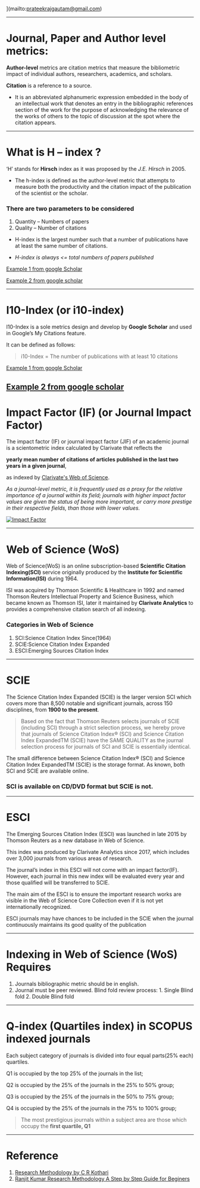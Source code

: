 ](mailto:prateekrajgautam@gmail.com)




---
# Journal, Paper and Author level metrics:

**Author-level** metrics are citation metrics that measure the bibliometric impact of individual authors, researchers, academics, and scholars. 

**Citation** is a reference to a source. 
* It is an abbreviated alphanumeric expression embedded in the body of an intellectual work that denotes an entry in the bibliographic references section of the work for the purpose of acknowledging the relevance of the works of others to the topic of discussion at the spot where the citation appears. 


---
# What is H – index ?
‘H’ stands for **Hirsch** index as it was proposed by the *J.E. Hirsch* in 2005. 
* The h-index is defined as the author-level metric that attempts to measure both the productivity and the citation impact of the publication of the scientist or the scholar.

### There are two parameters to be considered 
1. Quantity – Numbers of papers
1. Quality – Number of citations

* H-index is the largest number such that a number of publications have at least the same number of citations.

* *H-index is always <= total numbers of papers published*

[Example 1 from google Scholar](https://scholar.google.co.in/citations?user=IHINj8MAAAAJ&hl=en&oi=sra)

[Example 2 from google scholar](https://scholar.google.co.in/citations?user=FlF_MsEAAAAJ&hl=en)

---
# I10-Index (or i10-index)

I10-Index is a sole metrics design and develop by **Google Scholar** and used in Google’s My Citations feature. 

It can be defined as follows:

> i10-Index = The number of publications with at least 10 citations


[Example 1 from google Scholar](https://scholar.google.co.in/citations?user=IHINj8MAAAAJ&hl=en&oi=sra)

[Example 2 from google scholar](https://scholar.google.co.in/citations?user=FlF_MsEAAAAJ&hl=en)
---
# Impact Factor (IF) (or Journal Impact Factor)

The impact factor (IF) or journal impact factor (JIF) of an academic journal is a scientometric index calculated by Clarivate that reflects the 

**yearly mean number of citations of articles published in the last two years in a given journal**, 

as indexed by [Clarivate's ](https://mjl.clarivate.com/home) [Web of Science](https://clarivate.com/webofsciencegroup/solutions/web-of-science/). 

*As a journal-level metric, it is frequently used as a proxy for the relative importance of a journal within its field; journals with higher impact factor values are given the status of being more important, or carry more prestige in their respective fields, than those with lower values.*

[![Impact Factor](./.L014/IF.jpg)](https://en.wikipedia.org/wiki/Impact_factor)

---
# Web of Science (WoS)

Web of Science(WoS) is an online subscription-based **Scientific Citation Indexing(SCI)** service originally produced by the **Institute for Scientific Information(ISI)** during 1964.

ISI was acquired by Thomson Scientific & Healthcare in 1992 and named Thomson Reuters Intellectual Property and Science Business, which became known as Thomson ISI, later it maintained by **Clarivate Analytics** to provides a comprehensive citation search of all indexing. 

### Categories in Web of Science

1. SCI:Science Citation Index Since(1964)
2. SCIE:Science Citation Index Expanded
3. ESCI:Emerging Sources Citation Index

---
# SCIE

The Science Citation Index Expanded (SCIE) is the larger version SCI which covers more than 8,500 notable and significant journals, across 150 disciplines, from **1900 to the present**.

> Based on the fact that Thomson Reuters selects journals of SCIE (including SCI) through a strict selection process, we hereby prove that journals of Science Citation Index® (SCI) and Science Citation Index ExpandedTM (SCIE) have the SAME QUALITY as the journal selection process for journals of SCI and SCIE is essentially identical.

The small difference between Science Citation Index® (SCI) and Science Citation Index ExpandedTM (SCIE) is the storage format. As known, both SCI and SCIE are available online. 

### SCI is available on CD/DVD format but SCIE is not.
---
# ESCI

The Emerging Sources Citation Index (ESCI) was launched in late 2015 by Thomson Reuters as a new database in Web of Science.

This index was produced by Clarivate Analytics since 2017, which includes over 3,000 journals from various areas of research.

The journal’s index in this ESCI will not come with an impact factor(IF). However, each journal in this new index will be evaluated every year and those qualified will be transferred to SCIE.

The main aim of the ESCI is to ensure the important research works are visible in the Web of Science Core Collection even if it is not yet internationally recognized.

ESCI journals may have chances to be included in the SCIE when the journal continuously maintains its good quality of the publication

---
# Indexing in Web of Science (WoS) Requires 

1. Journals bibliographic metric should be in english.
2. Journal must be peer reviewed. 
        Blind fold review process:
            1. Single Blind fold
            2. Double Blind fold


---
# Q-index (Quartiles index) in SCOPUS indexed journals
Each subject category of journals is divided into four equal parts(25% each) quartiles.

Q1 is occupied by the top 25% of the journals in the list;

Q2 is occupied by the 25% of the journals in the 25% to 50% group;

Q3 is occupied by the 25% of the journals in the 50% to 75% group;

Q4 is occupied by the 25% of the journals in the 75% to 100% group;

> The most prestigious journals within a subject area are those which occupy the **first quartile, Q1**




---

# Reference

1. [Research Methodology by C R Kothari](https://www.academia.edu/43821533/Research_Methodology_by_C_R_Kothari)
1. [Ranjit Kumar Research Methodology A Step by Step Guide for Beginers](https://www.academia.edu/33999877/Ranjit_Kumar_Research_Methodology_A_Step_by_Step_G)



